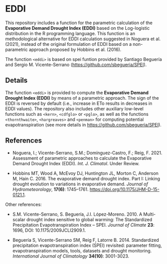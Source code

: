 # EDDI

This repository includes a function for the parametric calculation of the **Evaporative Demand Drought Index (EDDI)** based on the Log-logistic distribution in the R programming language. This function is an methodological alternative for EDDI calculation suggested in Noguera et al. (2021), instead of the original formulation of EDDI based on a non-parametric approach proposed by Hobbins et al. (2016).

The function `<eddi>` is based on spei funtion provided by Santiago Beguería and Sergio M. Vicente-Serrano 
(https://github.com/sbegueria/SPEI).


## Details

The function `<eddi>` is provided to compute the **Evaporative Demand Drought Index (EDDI)** by means of a parametric approach. The sign of the EDDI is reversed by default (i.e., increase in ETo results in decreases in EDDI values). The repository also includes other auxiliary low-level functions such as `<kern>`, `<cdfglo>` or `<pglo>`, as well as the functions `<thornthwaite>`, `<hargreaves>` and `<penman>` for computing potential evapotranspiration (see more details in https://github.com/sbegueria/SPEI).


## References

* Noguera, I.; Vicente-Serrano, S.M.; Domínguez-Castro, F.; Reig, F. 2021. Assessment of parametric approaches to calculate the Evaporative Demand 
Drought Index (EDDI). *Int. J. Climatol*. Under Review.

* Hobbins MT, Wood A, McEvoy DJ, Huntington JL, Morton C, Anderson M, Hain C. 2016. The evaporative demand drought index. Part I: Linking drought evolution to variations in evaporative demand. *Journal of Hydrometeorology*, **17(6)**: 1745–1761. https://doi.org/10.1175/JHM-D-15-0121.1.

Other references:

* S.M. Vicente-Serrano, S. Beguería, J.I. López-Moreno. 2010. A Multi-scalar drought index sensitive to global warming: The Standardized Precipitation Evapotranspiration Index – SPEI. *Journal of Climate* **23**: 1696, DOI: 10.1175/2009JCLI2909.1.

* Beguería S, Vicente-Serrano SM, Reig F, Latorre B. 2014. Standardized precipitation evapotranspiration index (SPEI) revisited: parameter fitting, evapotranspiration models, tools, datasets and drought monitoring. *International Journal of Climatology* **34(10)**: 3001-3023.

